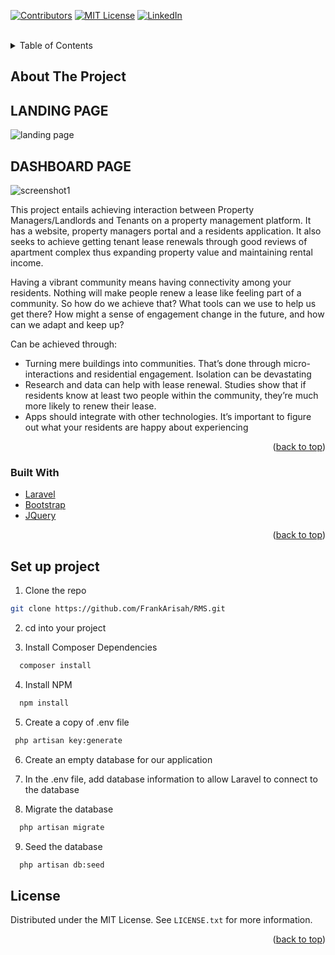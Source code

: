 <div id="top"></div>
<!--
*** Thanks for checking out the Best-README-Template. If you have a suggestion
*** that would make this better, please fork the repo and create a pull request
*** or simply open an issue with the tag "enhancement".
*** Don't forget to give the project a star!
*** Thanks again! Now go create something AMAZING! :D
-->



<!-- PROJECT SHIELDS -->
<!--
*** I'm using markdown "reference style" links for readability.
*** Reference links are enclosed in brackets [ ] instead of parentheses ( ).
*** See the bottom of this document for the declaration of the reference variables
*** for contributors-url, forks-url, etc. This is an optional, concise syntax you may use.
*** https://www.markdownguide.org/basic-syntax/#reference-style-links
-->
[![Contributors][contributors-shield]][contributors-url]
[![MIT License][license-shield]][license-url]
[![LinkedIn][linkedin-shield]][linkedin-url]



<!-- PROJECT LOGO -->
<br />
<!-- TABLE OF CONTENTS -->
<details>
  <summary>Table of Contents</summary>
  <ol>
    <li>
      <a href="#about-the-project">About The Project</a>
      <ul>
        <li><a href="#built-with">Built With</a></li>
      </ul>
    </li>
    <li>
      <a href="#getting-started">Getting Started</a>
      <ul>
        <li><a href="#prerequisites">Prerequisites</a></li>
        <li><a href="#installation">Installation</a></li>
      </ul>
    </li>
    <li><a href="#usage">Usage</a></li>
    <li><a href="#roadmap">Roadmap</a></li>
    <li><a href="#contributing">Contributing</a></li>
    <li><a href="#license">License</a></li>
    <li><a href="#contact">Contact</a></li>
    <li><a href="#acknowledgments">Acknowledgments</a></li>
  </ol>
</details>



<!-- ABOUT THE PROJECT -->
## About The Project

## LANDING PAGE
![landing page](https://user-images.githubusercontent.com/50199693/151509335-8039dfaa-7c27-49f3-b389-a0812cff0139.png)

## DASHBOARD PAGE
![screenshot1](https://user-images.githubusercontent.com/50199693/150371055-205d8659-4cc5-4460-a63f-5875c0678c49.png)




This project entails achieving interaction between Property Managers/Landlords and Tenants on a property management platform. It has a website, property managers portal and a residents application. It also seeks to achieve getting tenant lease renewals through good reviews of apartment complex thus expanding property value and maintaining rental income.

Having a vibrant community means having connectivity among your residents. Nothing will make people renew a lease like feeling part of a community. So how do we achieve that? What tools can we use to help us get there? How might a sense of engagement change in the future, and how can we adapt and keep up?

Can be achieved through:
* Turning mere buildings into communities. That’s done through micro-interactions and residential engagement. Isolation can be devastating
* Research and data can help with lease renewal. Studies show that if residents know at least two people within the community, they’re much more likely to renew their lease.
* Apps should integrate with other technologies. It’s important to figure out what your residents are happy about experiencing


<p align="right">(<a href="#top">back to top</a>)</p>



### Built With

* [Laravel](https://laravel.com)
* [Bootstrap](https://getbootstrap.com)
* [JQuery](https://jquery.com)

<p align="right">(<a href="#top">back to top</a>)</p>



<!-- GETTING STARTED -->
## Set up project 
1.  Clone the repo
   ```sh
   git clone https://github.com/FrankArisah/RMS.git
   ```
   
2. cd into your project

3.  Install Composer Dependencies
 ```sh
   composer install
   ```
4. Install NPM 
 ```sh
   npm install
   ```

5. Create a copy of .env file
  ```sh
   php artisan key:generate
  ```
6. Create an empty database for our application

7.  In the .env file, add database information to allow Laravel to connect to the database

8.  Migrate the database
 ```sh
   php artisan migrate
   ```
9. Seed the database
 ```sh
   php artisan db:seed
   ```


<!-- LICENSE -->
## License

Distributed under the MIT License. See `LICENSE.txt` for more information.

<p align="right">(<a href="#top">back to top</a>)</p>




<!-- MARKDOWN LINKS & IMAGES -->
<!-- https://www.markdownguide.org/basic-syntax/#reference-style-links -->
[contributors-shield]: https://img.shields.io/github/contributors/othneildrew/Best-README-Template.svg?style=for-the-badge
[contributors-url]: https://github.com/othneildrew/Best-README-Template/graphs/contributors
[forks-shield]: https://img.shields.io/github/forks/othneildrew/Best-README-Template.svg?style=for-the-badge
[forks-url]: https://github.com/othneildrew/Best-README-Template/network/members
[stars-shield]: https://img.shields.io/github/stars/othneildrew/Best-README-Template.svg?style=for-the-badge
[stars-url]: https://github.com/othneildrew/Best-README-Template/stargazers
[issues-shield]: https://img.shields.io/github/issues/othneildrew/Best-README-Template.svg?style=for-the-badge
[issues-url]: https://github.com/othneildrew/Best-README-Template/issues
[license-shield]: https://img.shields.io/github/license/othneildrew/Best-README-Template.svg?style=for-the-badge
[license-url]: https://github.com/othneildrew/Best-README-Template/blob/master/LICENSE.txt
[linkedin-shield]: https://img.shields.io/badge/-LinkedIn-black.svg?style=for-the-badge&logo=linkedin&colorB=555
[linkedin-url]: https://linkedin.com/in/othneildrew
[product-screenshot]:(https://github.com/FrankArisah/RMS/public/assets1/images/screenshot1.png?raw=true)
